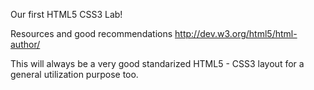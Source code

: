 Our first HTML5 CSS3 Lab!

Resources and good recommendations
http://dev.w3.org/html5/html-author/

This will always be a very good standarized HTML5 - CSS3 layout for a general utilization purpose too.